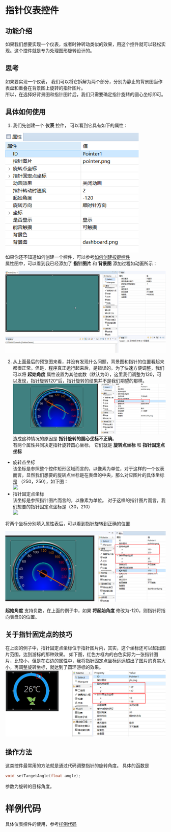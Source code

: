 


# 指针仪表控件
## 功能介绍
如果我们想要实现一个仪表，或者时钟转动类似的效果，用这个控件就可以轻松实现。这个控件就是专为处理图形旋转设计的。

## 思考
如果要实现一个仪表， 我们可以将它拆解为两个部分，分别为静止的背景图当作表盘和重叠在背景图上旋转的指针图片。  
所以，在选择好背景图和指针图片后，我们只需要确定指针旋转的圆心坐标即可。

## 具体如何使用  
1. 我们先创建一个 **仪表** 控件， 可以看到它具有如下的属性：   

 ![](assets/pointer/properties.png)  
 如果你还不知道如何创建一个控件，可以参考[如何创建按键控件](button.md#add_button)   
 属性图中，可以看到我已经添加了 **指针图片** 和 **背景图** 
 添加过程如动画所示：   
 
  ![](assets\pointer/add_pointer.gif)
 
2. 从上面最后的预览图来看，并没有发现什么问题，背景图和指针的位置看起来都很正常。但是，程序真正运行起来后，是错误的。为了快速方便调整，我们可以将 **起始角度** 属性设置为其他度数（默认为0），这里我们调整为120，可以发现，指针旋转120°后，指针旋转的结果并不是我们期望的那样。   
 ![](assets/pointer/start_angle_120.png)  
 造成这种情况的原因是 **指针旋转的圆心坐标不正确**。  
 有两个属性共同决定指针旋转圆心坐标， 它们就是 **旋转点坐标** 和 **指针固定点坐标**  
 * 旋转点坐标  
  该坐标是参照整个控件矩形区域而言的，以像素为单位，对于这样的一个仪表而言，显然我们想要的旋转点坐标是在表盘的中央，那么对应图片的具体坐标是 （250，250），如下图：  
   ![](https://box.kancloud.cn/940c7a9a077fdf8442ff4969a8e523c1_260x204.png)  
* 指针固定点坐标  
 该坐标是参照指针图片而言的，以像素为单位。  对于这样的指针图片而言，我们想要的指针固定点坐标是（30，210）  
 ![](https://box.kancloud.cn/05171e54018b720825d8e84c785f9aa5_80x146.png)  

将两个坐标分别填入属性表后，可以看到指针旋转到正确的位置   

![](assets/pointer/preview2.png)

**起始角度** 支持负数，在上面的例子中，如果 **将起始角度** 修改为-120，则指针将指向表盘0的位置。

## 关于指针固定点的技巧  
 在上面的例子中，指针固定点坐标位于指针图片内，其实，这个坐标还可以超出图片范围，达到游标的那种效果。 如下图，红色方框内的白色实际为一张指针图片，比较小，但是在右边的属性中，我将指针固定点坐标远远超出了图片的真实大小，再调整旋转坐标，就达到了圆环游标的效果。
 ![](assets/pointer/preview3.png)

## 操作方法  
这类控件最常用的方法就是通过代码调整指针的旋转角度。  具体的函数是  
```c++
void setTargetAngle(float angle);
```
参数为旋转的目标角度。

# 样例代码
具体仪表控件的使用，参考[样例代码](demo_download.md#demo_download)  